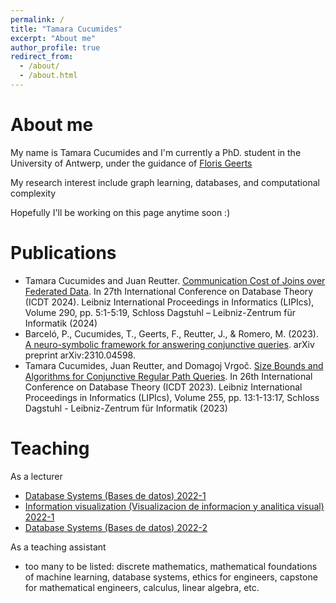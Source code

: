 ```yaml
---
permalink: /
title: "Tamara Cucumides"
excerpt: "About me"
author_profile: true
redirect_from: 
  - /about/
  - /about.html
---
```



About me
======
My name is Tamara Cucumides and I'm currently a PhD. student in the University of Antwerp, under the guidance of [Floris Geerts](https://fgeerts.github.io/)

My research interest include graph learning, databases, and computational complexity

Hopefully I'll be working on this page anytime soon :) 



Publications
======
* Tamara Cucumides and Juan Reutter. [Communication Cost of Joins over Federated Data](https://drops.dagstuhl.de/entities/document/10.4230/LIPIcs.ICDT.2024.5). In 27th International Conference on Database Theory (ICDT 2024). Leibniz International Proceedings in Informatics (LIPIcs), Volume 290, pp. 5:1-5:19, Schloss Dagstuhl – Leibniz-Zentrum für Informatik (2024)
* Barceló, P., Cucumides, T., Geerts, F., Reutter, J., & Romero, M. (2023). [A neuro-symbolic framework for answering conjunctive queries](https://arxiv.org/abs/2310.04598). arXiv preprint arXiv:2310.04598.
* Tamara Cucumides, Juan Reutter, and Domagoj Vrgoč. [Size Bounds and Algorithms for Conjunctive Regular Path Queries](https://drops.dagstuhl.de/entities/document/10.4230/LIPIcs.ICDT.2023.13). In 26th International Conference on Database Theory (ICDT 2023). Leibniz International Proceedings in Informatics (LIPIcs), Volume 255, pp. 13:1-13:17, Schloss Dagstuhl - Leibniz-Zentrum für Informatik (2023)

Teaching
======

As a lecturer
* [Database Systems (Bases de datos) 2022-1](https://github.com/IIC2413/Syllabus-2022-1)
* [Information visualization (Visualizacion de informacion y analitica visual) 2022-1](https://github.com/TamaraCucumides/InfoVisCourse)
* [Database Systems (Bases de datos) 2022-2](https://github.com/IIC2413/Syllabus-2022-1)

As a teaching assistant
* too many to be listed: discrete mathematics, mathematical foundations of machine learning, database systems, ethics for engineers, capstone for mathematical engineers, calculus, linear algebra, etc.

